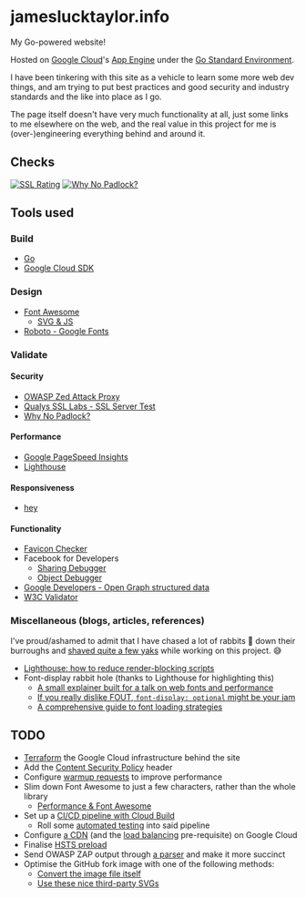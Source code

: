 # jameslucktaylor.info

My Go-powered website!

Hosted on [Google Cloud](https://cloud.google.com)'s [App Engine](https://cloud.google.com/appengine/) under the [Go Standard Environment](https://cloud.google.com/appengine/docs/standard/go/).

I have been tinkering with this site as a vehicle to learn some more web dev things, and am trying to put best practices and good security and industry standards and the like into place as I go.

The page itself doesn't have very much functionality at all, just some links to me elsewhere on the web, and the real value in this project for me is (over-)engineering everything behind and around it.

## Checks

[![SSL Rating](https://sslbadge.org/?domain=jameslucktaylor.info)](https://ssllabs.com/ssltest/analyze.html?d=jameslucktaylor.info)
[![Why No Padlock?](https://img.shields.io/badge/Why%20No%20Padlock%3F-Pass-brightgreen.svg?style=plastic)](https://whynopadlock.com/results/c80ada01-1136-4321-9819-efab5b6c3205)

## Tools used

### Build

- [Go](https://golang.org)
- [Google Cloud SDK](https://cloud.google.com/sdk/)

### Design

- [Font Awesome](https://fontawesome.com)
  - [SVG & JS](https://fontawesome.com/how-to-use/on-the-web/setup/getting-started?using=svg-with-js)
- [Roboto - Google Fonts](https://fonts.google.com/specimen/Roboto)

### Validate

#### Security

- [OWASP Zed Attack Proxy](https://owasp.org/index.php/OWASP_Zed_Attack_Proxy_Project)
- [Qualys SSL Labs - SSL Server Test](https://ssllabs.com/ssltest/)
- [Why No Padlock?](https://whynopadlock.com)

#### Performance

- [Google PageSpeed Insights](https://developers.google.com/speed/pagespeed/insights/)
- [Lighthouse](https://developers.google.com/web/tools/lighthouse/)

#### Responsiveness

- [hey](https://github.com/rakyll/hey)

#### Functionality

- [Favicon Checker](https://realfavicongenerator.net/favicon_checker)
- Facebook for Developers
  - [Sharing Debugger](https://developers.facebook.com/tools/debug/sharing/)
  - [Object Debugger](https://developers.facebook.com/tools/debug/og/object/)
- [Google Developers - Open Graph structured data](https://developers.google.com/search/docs/guides/prototype)
- [W3C Validator](http://validator.w3.org)

### Miscellaneous (blogs, articles, references)

I've proud/ashamed to admit that I have chased a lot of rabbits 🐇 down their burroughs and [shaved quite a few yaks](https://www.youtube.com/watch?v=AbSehcT19u0) while working on this project. 😅

- [Lighthouse: how to reduce render-blocking scripts](https://fly.io/articles/lighthouse-how-to-reduce-render-blocking-scripts/)
- Font-display rabbit hole (thanks to Lighthouse for highlighting this)
  - [A small explainer built for a talk on web fonts and performance](https://font-display.glitch.me)
  - [If you really dislike FOUT, `font-display: optional` might be your jam](https://css-tricks.com/really-dislike-fout-font-display-optional-might-jam/)
  - [A comprehensive guide to font loading strategies](https://www.zachleat.com/web/comprehensive-webfonts/#font-display)

## TODO

- [Terraform](https://terraform.io) the Google Cloud infrastructure behind the site
- Add the [Content Security Policy](https://developer.mozilla.org/en-US/docs/Web/HTTP/CSP) header
- Configure [warmup requests](https://cloud.google.com/appengine/docs/standard/go/warmup-requests/configuring) to improve performance
- Slim down Font Awesome to just a few characters, rather than the whole library
  - [Performance & Font Awesome](https://fontawesome.com/how-to-use/on-the-web/other-topics/performance)
- Set up a [CI/CD pipeline with Cloud Build](https://cloud.google.com/community/tutorials/automated-publishing-cloud-build)
  - Roll some [automated testing](https://cloud.google.com/cloud-build/docs/configuring-builds/build-test-deploy-artifacts) into said pipeline
- Configure [a CDN](https://cloud.google.com/cdn/docs/using-cdn) (and the [load balancing](https://cloud.google.com/load-balancing/docs/https/) pre-requisite) on Google Cloud
- Finalise [HSTS preload](https://hstspreload.org/)
- Send OWASP ZAP output through [a parser](https://yq.readthedocs.io/en/latest/) and make it more succinct
- Optimise the GitHub fork image with one of the following methods:
  - [Convert the image file itself](https://developers.google.com/speed/docs/insights/OptimizeImages)
  - [Use these nice third-party SVGs](https://github.com/tholman/github-corners)
